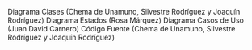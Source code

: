 Diagrama Clases (Chema de Unamuno, Silvestre Rodríguez y Joaquín Rodríguez)
Diagrama Estados (Rosa Márquez)
Diagrama Casos de Uso (Juan David Carnero)
Código Fuente (Chema de Unamuno, Silvestre Rodríguez y Joaquín Rodríguez)
